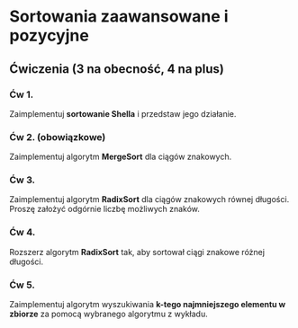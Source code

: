 # Sortowania zaawansowane i pozycyjne


## Ćwiczenia (3 na obecność, 4 na plus)


### Ćw 1.

Zaimplementuj **sortowanie Shella** i przedstaw jego działanie.

### Ćw 2. (obowiązkowe)

Zaimplementuj algorytm **MergeSort** dla ciągów znakowych.

### Ćw 3.

Zaimplementuj algorytm **RadixSort** dla ciągów znakowych równej długości. Proszę założyć odgórnie liczbę możliwych znaków.

### Ćw 4.

Rozszerz algorytm **RadixSort** tak, aby sortował ciągi znakowe różnej długości.

### Ćw 5. 

Zaimplementuj algorytm wyszukiwania **k-tego najmniejszego elementu w zbiorze** za pomocą wybranego algorytmu z wykładu.
